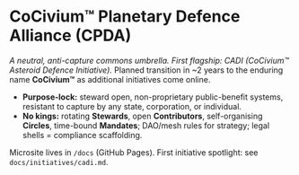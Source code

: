# CoCivium™ Planetary Defence Alliance (CPDA)
*A neutral, anti-capture commons umbrella. First flagship: CADI (CoCivium™ Asteroid Defence Initiative).*
Planned transition in ~2 years to the enduring name **CoCivium™** as additional initiatives come online.

- **Purpose-lock:** steward open, non-proprietary public-benefit systems, resistant to capture by any state, corporation, or individual.
- **No kings:** rotating **Stewards**, open **Contributors**, self-organising **Circles**, time-bound **Mandates**; DAO/mesh rules for strategy; legal shells = compliance scaffolding.

Microsite lives in `/docs` (GitHub Pages). First initiative spotlight: see `docs/initiatives/cadi.md`.
